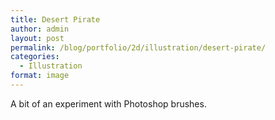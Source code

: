```yaml
---
title: Desert Pirate
author: admin
layout: post
permalink: /blog/portfolio/2d/illustration/desert-pirate/
categories:
  - Illustration
format: image
---
```

A bit of an experiment with Photoshop brushes.